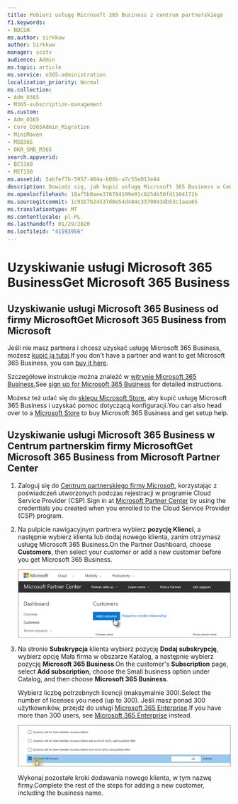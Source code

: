 ```yaml
---
title: Pobierz usługę Microsoft 365 Business z centrum partnerskiego
f1.keywords:
- NOCSH
ms.author: sirkkuw
author: Sirkkuw
manager: scotv
audience: Admin
ms.topic: article
ms.service: o365-administration
localization_priority: Normal
ms.collection:
- Adm_O365
- M365-subscription-management
ms.custom:
- Adm_O365
- Core_O365Admin_Migration
- MiniMaven
- MSB365
- OKR_SMB_M365
search.appverid:
- BCS160
- MET150
ms.assetid: 5abfef7b-5957-484a-b06b-a7c55e013e44
description: Dowiedz się, jak kupić usługę Microsoft 365 Business w Centrum partnerów firmy Microsoft.
ms.openlocfilehash: 18af5b0aee378784199e91c8254b50fd1104172b
ms.sourcegitcommit: 1c91b7b24537d0e54d484c3379043db53c1aea65
ms.translationtype: MT
ms.contentlocale: pl-PL
ms.lasthandoff: 01/29/2020
ms.locfileid: "41593956"
---
```

# <a name="get-microsoft-365-business"></a><span data-ttu-id="7a68c-103">Uzyskiwanie usługi Microsoft 365 Business</span><span class="sxs-lookup"><span data-stu-id="7a68c-103">Get Microsoft 365 Business</span></span>

## <a name="get-microsoft-365-business-from-microsoft"></a><span data-ttu-id="7a68c-104">Uzyskiwanie usługi Microsoft 365 Business od firmy Microsoft</span><span class="sxs-lookup"><span data-stu-id="7a68c-104">Get Microsoft 365 Business from Microsoft</span></span>

<span data-ttu-id="7a68c-105">Jeśli nie masz partnera i chcesz uzyskać usługę Microsoft 365 Business, możesz [kupić ją tutaj](https://www.microsoft.com/en-US/microsoft-365/business).</span><span class="sxs-lookup"><span data-stu-id="7a68c-105">If you don't have a partner and want to get Microsoft 365 Business, you can [buy it here](https://www.microsoft.com/en-US/microsoft-365/business).</span></span>

<span data-ttu-id="7a68c-106">Szczegółowe instrukcje można znaleźć w [witrynie Microsoft 365 Business.](sign-up.md)</span><span class="sxs-lookup"><span data-stu-id="7a68c-106">See [sign up for Microsoft 365 Business](sign-up.md) for detailed instructions.</span></span>

<span data-ttu-id="7a68c-107">Możesz też udać się do [sklepu Microsoft Store,](https://www.microsoft.com/en-us/store/locations/find-a-store?icid=en_US_Store_UH_FAS) aby kupić usługę Microsoft 365 Business i uzyskać pomoc dotyczącą konfiguracji.</span><span class="sxs-lookup"><span data-stu-id="7a68c-107">You can also head over to a [Microsoft Store](https://www.microsoft.com/en-us/store/locations/find-a-store?icid=en_US_Store_UH_FAS) to buy Microsoft 365 Business and get setup help.</span></span>
  
## <a name="get-microsoft-365-business-from-microsoft-partner-center"></a><span data-ttu-id="7a68c-108">Uzyskiwanie usługi Microsoft 365 Business w Centrum partnerskim firmy Microsoft</span><span class="sxs-lookup"><span data-stu-id="7a68c-108">Get Microsoft 365 Business from Microsoft Partner Center</span></span>

1. <span data-ttu-id="7a68c-109">Zaloguj się do [Centrum partnerskiego firmy Microsoft](https://go.microsoft.com/fwlink/p/?linkid=849910), korzystając z poświadczeń utworzonych podczas rejestracji w programie Cloud Service Provider (CSP).</span><span class="sxs-lookup"><span data-stu-id="7a68c-109">Sign in at [Microsoft Partner Center](https://go.microsoft.com/fwlink/p/?linkid=849910) by using the credentials you created when you enrolled to the Cloud Service Provider (CSP) program.</span></span> 
    
2. <span data-ttu-id="7a68c-110">Na pulpicie nawigacyjnym partnera wybierz **pozycję Klienci**, a następnie wybierz klienta lub dodaj nowego klienta, zanim otrzymasz usługę Microsoft 365 Business.</span><span class="sxs-lookup"><span data-stu-id="7a68c-110">On the Partner Dashboard, choose **Customers**, then select your customer or add a new customer before you get Microsoft 365 Business.</span></span>
    
    ![W centrum partnerów firmy Microsoft dodaj klienta.](media/ec807d07-bbd2-411f-8fe1-c644cf9a3882.png)
  
3. <span data-ttu-id="7a68c-112">Na stronie **Subskrypcja** klienta wybierz pozycję **Dodaj subskrypcję**, wybierz opcję Mała firma w obszarze Katalog, a następnie wybierz pozycję **Microsoft 365 Business**.</span><span class="sxs-lookup"><span data-stu-id="7a68c-112">On the customer's **Subscription** page, select **Add subscription**, choose the Small business option under Catalog, and then choose **Microsoft 365 Business**.</span></span>
    
    <span data-ttu-id="7a68c-113">Wybierz liczbę potrzebnych licencji (maksymalnie 300).</span><span class="sxs-lookup"><span data-stu-id="7a68c-113">Select the number of licenses you need (up to 300).</span></span> <span data-ttu-id="7a68c-114">Jeśli masz ponad 300 użytkowników, przejdź do usługi [Microsoft 365 Enterprise](https://go.microsoft.com/fwlink/p/?linkid=862316).</span><span class="sxs-lookup"><span data-stu-id="7a68c-114">If you have more than 300 users, see [Microsoft 365 Enterprise](https://go.microsoft.com/fwlink/p/?linkid=862316) instead.</span></span> 
    
    ![Na stronie Nowa subskrypcja wybierz małe firmy.](media/52d99e89-2175-4974-84bb-dd626048541b.png)
  
    <span data-ttu-id="7a68c-116">Wykonaj pozostałe kroki dodawania nowego klienta, w tym nazwę firmy.</span><span class="sxs-lookup"><span data-stu-id="7a68c-116">Complete the rest of the steps for adding a new customer, including the business name.</span></span>
    


